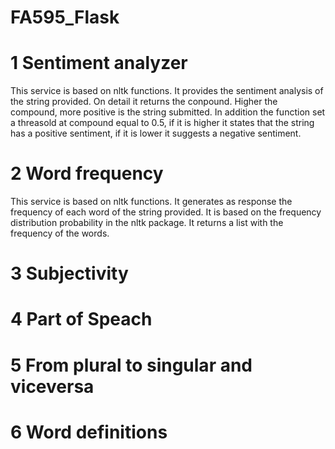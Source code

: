 # FA595_Flask

# 1 Sentiment analyzer
This service is based on nltk functions. It provides the sentiment analysis of the string provided. On detail it returns the conpound.
Higher the compound, more positive is the string submitted. In addition the function set a threasold at compound equal to 0.5, if it is higher it states
that the string has a positive sentiment, if it is lower it suggests a negative sentiment.

# 2 Word frequency
This service is based on nltk functions. It generates as response the frequency of each word of the string provided.
It is based on the frequency distribution probability in the nltk package. It returns a list with the frequency of the words.

# 3 Subjectivity

# 4 Part of Speach

# 5 From plural to singular and viceversa

# 6 Word definitions 
